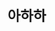 <script>
  import Hello from '$lib/components/Hello.svelte'
</script>

# 아하하

<Hello name="World" />
